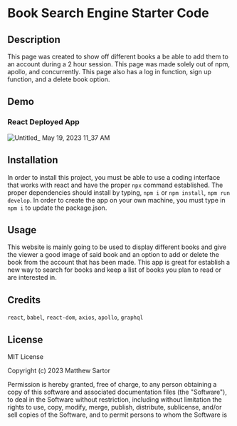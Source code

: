# Book Search Engine Starter Code

## Description

This page was created to show off different books a be able to add them to an account during a 2 hour session.  This page was made solely out of npm, apollo, and concurrently.  This page also has a log in function, sign up function, and a delete book option.

## Demo

### React Deployed App
![Untitled_ May 19, 2023 11_37 AM](https://github.com/sdsartor/Book-Search-App/assets/116858656/c2e088c4-ae32-4e4e-9c1e-4db9aecfc695)


## Installation

In order to install this project, you must be able to use a coding interface that works with react and have the proper `npx` command established.  The proper dependencies should install by typing, `npm i` or `npm install`, `npm run develop`.  In order to create the app on your own machine, you must type in `npm i` to update the package.json.

## Usage

This website is mainly going to be used to display different books and give the viewer a good image of said book and an option to add or delete the book from the account that has been made. This app is great for establish a new way to search for books and keep a list of books you plan to read or are interested in.

## Credits

`react`, `babel`, `react-dom`, `axios`, `apollo`, `graphql`

## License

MIT License

Copyright (c) 2023 Matthew Sartor

Permission is hereby granted, free of charge, to any person obtaining a copy
of this software and associated documentation files (the "Software"), to deal
in the Software without restriction, including without limitation the rights
to use, copy, modify, merge, publish, distribute, sublicense, and/or sell
copies of the Software, and to permit persons to whom the Software is
